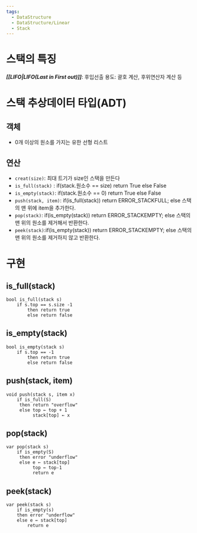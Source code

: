```yaml
---
tags:
  - DataStructure
  - DataStructure/Linear
  - Stack
---
```

# 스택의 특징
***[[LIFO|LIFO(Last in First out)]]***: 후입선출
용도: 괄호 계산, 후위연산자 계산 등
# 스택 추상데이터 타입(ADT)
## 객체
- 0개 이상의 원소를 가지는 유한 선형 리스트
## 연산
- `creat(size)`: 최대 트기가 size인 스택을 만든다
- `is_full(stack)` : if(stack.원소수 == size) return True else False
- `is_empty(stack)`: if(stack.원소수 == 0) return True else False
- `push(stack, item)`: if(is_full(stack)) return ERROR_STACKFULL; else 스택의 맨 위에 item을 추가한다.
- `pop(stack)`: if(is_empty(stack)) return ERROR_STACKEMPTY; else 스택의 맨 위의 원소를 제거해서 반환한다.
- `peek(stack)`:if(is_empty(stack)) return ERROR_STACKEMPTY; else 스택의 맨 위의 원소를 제거하지 않고 반환한다.
# 구현
## is_full(stack)
```
bool is_full(stack s)	
	if s.top == s.size -1
		then return true
		else return false
```
## is_empty(stack)
```
bool is_empty(stack s)	
	if s.top == -1
		then return true
		else return false
```
## push(stack, item)
```
void push(stack s, item x)
	if is_full(S)
     then return "overflow"
     else top ← top + 1
          stack[top] ← x
```
## pop(stack)
```
var pop(stack s)
	if is_empty(S)
     then error "underflow"
     else e ← stack[top]
          top ← top-1
          return e
```
## peek(stack)
```
var peek(stack s)
	if is_empty(s)
	then error "underflow"
	else e ← stack[top]
		return e
```